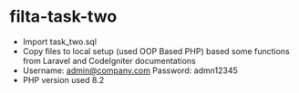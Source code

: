 # filta-task-two
- Import task_two.sql
- Copy files to local setup (used OOP Based PHP) based some functions from Laravel and CodeIgniter documentations
- Username: admin@company.com Password: admn12345
- PHP version used 8.2
